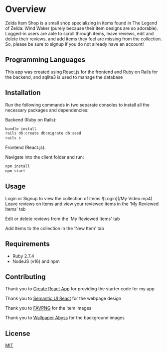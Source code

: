 # Overview 

Zelda Item Shop is a small shop specializing in items found in The Legend of Zelda: Wind Waker (purely because their item designs are so adorable). Logged-in users are able to scroll through items, leave reviews, edit and delete their reviews, and add items they feel are missing from the collection. So, please be sure to signup if you do not already have an account! 

## Programming Languages 

This app was created using React.js for the frontend and Ruby on Rails for the backend, and sqlite3 is used to manage the database  

## Installation

Run the following commands in two separate consoles to install all the necessary packages and dependencies: 

Backend (Ruby on Rails):

```bash
bundle install 
rails db:create db:migrate db:seed 
rails s 
```

Frontend (React.js): 

Navigate into the client folder and run:

```bash
npm install 
npm start 
```

## Usage

Login or Signup to view the collection of items 
![Login](/My Video.mp4)
Leave reviews on items and view your reviewed items in the 'My Reviewed Items' tab

Edit or delete reviews from the 'My Reviewed Items' tab 

Add Items to the collection in the 'New Item' tab 

## Requirements 

- Ruby 2.7.4
- NodeJS (v16) and npm

## Contributing
Thank you to [Create React App](https://github.com/facebook/create-react-app) for providing the starter code for my app

Thank you to [Semantic UI React](https://react.semantic-ui.com/) for the webpage design

Thank you to [FAVPNG](https://favpng.com/) for the item images

Thank you to [Wallpaper Abyss](https://wall.alphacoders.com/) for the background images 

## License

[MIT](https://choosealicense.com/licenses/mit/)